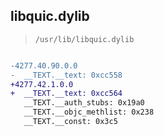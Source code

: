 ## libquic.dylib

> `/usr/lib/libquic.dylib`

```diff

-4277.40.90.0.0
-  __TEXT.__text: 0xcc558
+4277.42.1.0.0
+  __TEXT.__text: 0xcc564
   __TEXT.__auth_stubs: 0x19a0
   __TEXT.__objc_methlist: 0x238
   __TEXT.__const: 0x3c5

```
